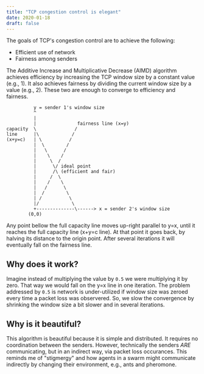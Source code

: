```yaml
---
title: "TCP congestion control is elegant"
date: 2020-01-18
draft: false
---
```


The goals of TCP's congestion control are to achieve the following:

- Efficient use of network
- Fairness among senders

The Additive Increase and Multiplicative Decrease (AIMD) algorithm
achieves efficiency by increasing the TCP window size by a constant value (e.g., 1).
It also achieves fairness by dividing the current window size by a value (e.g., 2).
These two are enough to converge to efficiency and fairness.

```text
          y = sender 1's window size
          ^
          |
          |               fairness line (x=y)
capacity  \              /
line      |\            /
(x+y=c)   | \          /
          |  \        /
          |   \      /
          |    \    /
          |     \  /
          |      \/ ideal point
          |      /\ (efficient and fair)
          |     /  \
          |    /    \
          |   /      \
          |  /        \
          | /          \
          |/            \
          +--------------\------> x = sender 2's window size
        (0,0)
```

Any point bellow the full capacity line moves up-right parallel to y=x, until it reaches the full capacity line (x+y=c line).
At that point it goes back, by halving its distance to the origin point.
After several iterations it will eventually fall on the fairness line.

## Why does it work?

Imagine instead of multiplying the value by `0.5` we were multiplying it by zero.
That way we would fall on the y=x line in one iteration.
The problem addressed by `0.5` is network is under-utilized if window size was zeroed every time a packet loss was observered.
So, we slow the convergence by shrinking the window size a bit slower and in several iterations.

## Why is it beautiful?

This algorithm is beautiful because it is simple and distributed.
It requires no coordination between the senders.
However, technically the senders *ARE* communicating, but in an indirect way, via packet loss occurances.
This reminds me of "stigmergy" and how agents in a swarm might communicate indirectly by changing their environment,
e.g., ants and pheromone.

